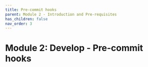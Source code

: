 ```yaml
---
title: Pre-commit hooks
parent: Module 2 - Introduction and Pre-requisites
has_children: false
nav_order: 3
---
```


# Module 2: Develop - Pre-commit hooks

